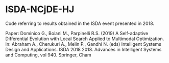# ISDA-NCjDE-HJ
Code referring to results obtained in the ISDA event presented in 2018.

Paper: Dominico G., Boiani M., Parpinelli R.S. (2019) A Self-adaptive Differential Evolution with Local Search Applied to Multimodal Optimization. In: Abraham A., Cherukuri A., Melin P., Gandhi N. (eds) Intelligent Systems Design and Applications. ISDA 2018 2018. Advances in Intelligent Systems and Computing, vol 940. Springer, Cham
